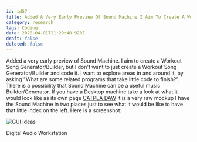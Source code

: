 ```yaml
---
id: id57
title: Added A Very Early Preview Of Sound Machine I Aim To Create A Workout Song Generator Builder But I Dont Want To Just Create A...
category: research
tags: Coding
date: 2020-04-01T21:29:48.923Z
draft: false
deleted: false
---
```


Added a very early preview of Sound Machine. I aim to create a Workout Song Generator/Builder, but I don't want to just create a Workout Song Generator/Builder and code it. I want to explore areas in and around it, by asking "What are some related programs that take little code to finish?". There is a possibility that Sound Machine can be a useful music Builder/Generator. If you have a Desktop machine take a look at what it would look like as its own page [CATPEA DAW][1] it is a very raw mockup I have the Sound Machine in two places just to see what it would be like to have that little index on the left. Here is a screenshot:

![GUI Ideas](research/daw.jpg)

Digital Audio Workstation

[1]: /daw